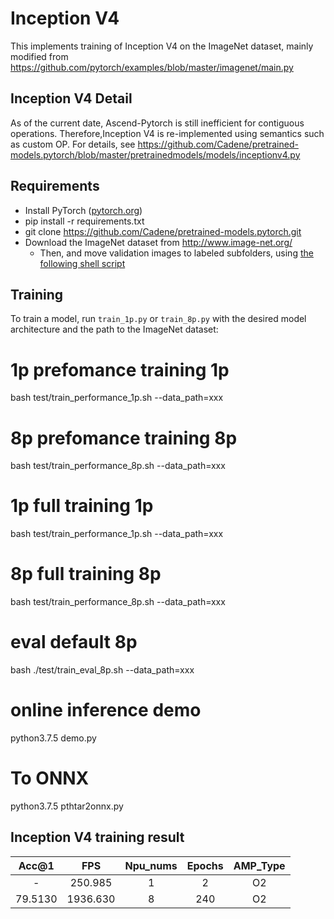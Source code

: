# Inception V4

This implements training of Inception V4 on the ImageNet dataset, mainly modified from https://github.com/pytorch/examples/blob/master/imagenet/main.py

## Inception V4 Detail 

As of the current date, Ascend-Pytorch is still inefficient for contiguous operations. 
Therefore,Inception V4 is re-implemented using semantics such as custom OP. For details, see https://github.com/Cadene/pretrained-models.pytorch/blob/master/pretrainedmodels/models/inceptionv4.py


## Requirements 

- Install PyTorch ([pytorch.org](http://pytorch.org))
- pip install -r requirements.txt
- git clone https://github.com/Cadene/pretrained-models.pytorch.git
- Download the ImageNet dataset from http://www.image-net.org/
  - Then, and move validation images to labeled subfolders, using [the following shell script](https://raw.githubusercontent.com/soumith/imagenetloader.torch/master/valprep.sh)

## Training

To train a model, run `train_1p.py` or `train_8p.py` with the desired model architecture and the path to the ImageNet dataset:

# 1p prefomance training 1p
bash test/train_performance_1p.sh  --data_path=xxx

# 8p prefomance training 8p
bash test/train_performance_8p.sh  --data_path=xxx

# 1p full training 1p
bash test/train_performance_1p.sh  --data_path=xxx

# 8p full training 8p
bash test/train_performance_8p.sh  --data_path=xxx

# eval default 8p
bash ./test/train_eval_8p.sh  --data_path=xxx

# online inference demo 
python3.7.5 demo.py

# To ONNX
python3.7.5 pthtar2onnx.py

## Inception V4 training result 

|  Acc@1  |   FPS    | Npu_nums | Epochs | AMP_Type |
| :-----: | :------: | :------: | :----: | :------: |
|    -    |  250.985 |    1     |  2     |    O2    |
| 79.5130 | 1936.630 |    8     |  240   |    O2    |

